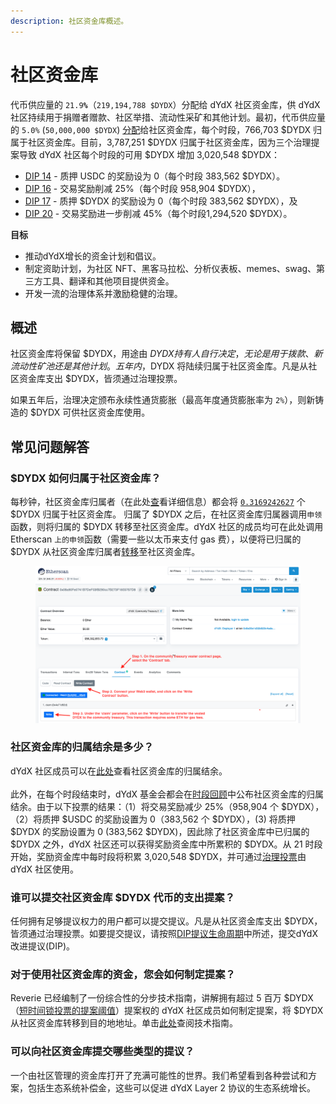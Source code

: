 ```yaml
---
description: 社区资金库概述。
---
```


# 社区资金库

代币供应量的 `21.9`**`%`**（`219,194,788 $DYDX`）分配给 dYdX 社区资金库，供 dYdX 社区持续用于捐赠者赠款、社区举措、流动性采矿和其他计划。最初，代币供应量的 `5.0%` (`50,000,000 $DYDX`) [分配](https://docs.dydx.community/dydx-governance/start-here/dydx-allocations)给社区资金库，每个时段，766,703 $DYDX 归属于社区资金库。目前，3,787,251 $DYDX 归属于社区资金库，因为三个治理提案导致 dYdX 社区每个时段的可用 $DYDX 增加 3,020,548 $DYDX：

* [DIP 14](https://dydx.community/dashboard/proposal/7) - 质押 USDC 的奖励设为 0（每个时段 383,562 $DYDX）。
* [DIP 16](https://dydx.community/dashboard/proposal/8) - 交易奖励削减 25%（每个时段 958,904 $DYDX），
* [DIP 17](https://dydx.community/dashboard/proposal/9) - 质押 $DYDX 的奖励设为 0（每个时段 383,562 $DYDX），及
* [DIP 20](https://dydx.community/dashboard/proposal/11) - 交易奖励进一步削减 45%（每个时段1,294,520 $DYDX）。



**目标**

* 推动dYdX增长的资金计划和倡议。
* 制定资助计划，为社区 NFT、黑客马拉松、分析仪表板、memes、swag、第三方工具、翻译和其他项目提供资金。
* 开发一流的治理体系并激励稳健的治理。

## 概述

社区资金库将保留 $DYDX，用途由 $DYDX 持有人自行决定，无论是用于拨款、新流动性矿池还是其他计划。五年内，$DYDX 将陆续归属于社区资金库。凡是从社区资金库支出 $DYDX，皆须通过治理投票。

如果五年后，治理决定颁布永续性通货膨胀（最高年度通货膨胀率为 `2%`），则新铸造的 $DYDX 可供社区资金库使用。

## 常见问题解答

### $DYDX 如何归属于社区资金库？

每秒钟，社区资金库归属者（在此处[查](https://docs.dydx.community/dydx-governance/resources/technical-overview#governance-architecture-overview)看详细信息）都会将 [`0.3169242627`](tel:03169242627) 个 $DYDX 归属于社区资金库。 归属了 $DYDX 之后，在社区资金库归属器调用`申领`函数，则将归属的 $DYDX 转移至社区资金库。dYdX 社区的成员均可在此处调用 Etherscan `上的申领`函数（需要一些以太币来支付 gas 费），以便将已归属的 $DYDX 从社区资金库归属者[转移](https://etherscan.io/address/0x08a90Fe0741B7DeF03fB290cc7B273F1855767D8#writeContract)至社区资金库。

<figure><img src="../.gitbook/assets/claim-function-CT-vester.png" alt=""><figcaption></figcaption></figure>

### 社区资金库的归属结余是多少？

dYdX 社区成员可以在[此处](https://dydx.shippooor.xyz/)查看社区资金库的归属结余。 \
\
此外，在每个时段结束时，dYdX 基金会都会在[时段回顾](https://dydx.foundation/blog)中公布社区资金库的归属结余。由于以下投票的结果：（1）将交易奖励减少 25%（958,904 个 $DYDX），（2）将质押 $USDC 的奖励设置为 0（383,562 个 $DYDX），(3) 将质押 $DYDX 的奖励设置为 0 (383,562 $DYDX)，因此除了社区资金库中已归属的 $DYDX 之外，dYdX 社区还可以获得奖励资金库中所累积的 $DYDX。从 21 时段开始，奖励资金库中每时段将积累 3,020,548 $DYDX，并可通过[治理投票](https://docs.dydx.community/dydx-governance/voting-and-governance/governance-parameters)由 dYdX 社区使用。

### 谁可以提交社区资金库 $DYDX 代币的支出提案？

任何拥有足够提议权力的用户都可以提交提议。凡是从社区资金库支出 $DYDX，皆须通过治理投票。如要提交提议，请按照[DIP提议生命周期](../voting-and-governance/dip-proposal-lifecycle.md)中所述，提交dYdX改进提议(DIP)。

### 对于使用社区资金库的资金，您会如何制定提案？

Reverie 已经编制了一份综合性的分步技术指南，讲解拥有超过 5 百万 $DYDX（[短时间锁投票](https://docs.dydx.community/dydx-governance/voting-and-governance/governance-process#short-timelock-executor)[的提案阈值](https://docs.dydx.community/dydx-governance/voting-and-governance/governance-parameters#timelock-parameters)）提案权的 dYdX 社区成员如何制定提案，将 $DYDX 从社区资金库转移到目的地地址。单击[此处](https://app.gitbook.com/o/-MeNgGQU0ucT2xo4s8-T/s/-MeNfSkgj48hU0q8Zbjn/\~/changes/EyisuFjLIyJ7K9RzaTfJ/technical-guide-on-building-a-dydx-community-treasury-spending-proposal)查阅技术指南。

### 可以向社区资金库提交哪些类型的提议？

一个由社区管理的资金库打开了充满可能性的世界。我们希望看到各种尝试和方案，包括生态系统补偿金，这些可以促进 dYdX Layer 2 协议的生态系统增长。
